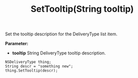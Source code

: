 ﻿---
uid: crmscript_ref_NSDeliveryType_SetTooltip
title: SetTooltip(String tooltip)
intellisense: NSDeliveryType.SetTooltip
keywords: NSDeliveryType, SetTooltip
so.topic: reference
---

Set the tooltip description for the DeliveryType list item.

**Parameter:** 
 - **tooltip** String DeliveryType tooltip description.

```crmscript
NSDeliveryType thing;
String descr = "something new";
thing.SetTooltip(descr);
```

